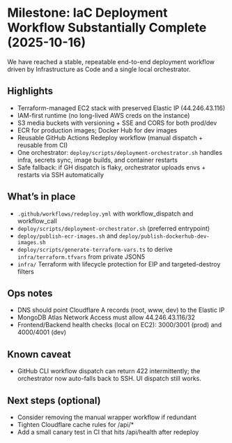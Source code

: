 # Milestone: IaC Deployment Workflow Substantially Complete (2025-10-16)

We have reached a stable, repeatable end-to-end deployment workflow driven by Infrastructure as Code and a single local orchestrator.

## Highlights

- Terraform-managed EC2 stack with preserved Elastic IP (44.246.43.116)
- IAM-first runtime (no long-lived AWS creds on the instance)
- S3 media buckets with versioning + SSE and CORS for both prod/dev
- ECR for production images; Docker Hub for dev images
- Reusable GitHub Actions Redeploy workflow (manual dispatch + reusable from CI)
- One orchestrator: `deploy/scripts/deployment-orchestrator.sh` handles infra, secrets sync, image builds, and container restarts
- Safe fallback: if GH dispatch is flaky, orchestrator uploads envs + restarts via SSH automatically

## What’s in place

- `.github/workflows/redeploy.yml` with workflow_dispatch and workflow_call
- `deploy/scripts/deployment-orchestrator.sh` (preferred entrypoint)
- `deploy/publish-ecr-images.sh` and `deploy/publish-dockerhub-dev-images.sh`
- `deploy/scripts/generate-terraform-vars.ts` to derive `infra/terraform.tfvars` from private JSON5
- `infra/` Terraform with lifecycle protection for EIP and targeted-destroy filters

## Ops notes

- DNS should point Cloudflare A records (root, www, dev) to the Elastic IP
- MongoDB Atlas Network Access must allow 44.246.43.116/32
- Frontend/Backend health checks (local on EC2): 3000/3001 (prod) and 4000/4001 (dev)

## Known caveat

- GitHub CLI workflow dispatch can return 422 intermittently; the orchestrator now auto-falls back to SSH. UI dispatch still works.

## Next steps (optional)

- Consider removing the manual wrapper workflow if redundant
- Tighten Cloudflare cache rules for /api/\*
- Add a small canary test in CI that hits /api/health after redeploy
